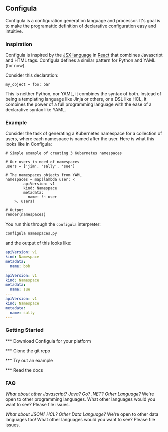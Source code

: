 ## Configula

Configula is a configuration generation language and processor. It's goal is to make the programattic
definition of declarative configuration easy and intuitive.

### Inspiration
Configula is inspired by the [JSX language](https://reactjs.org/docs/introducing-jsx.html) in [React](https://reactjs.org) that combines Javascript and HTML tags. Configula
defines a similar pattern for Python and YAML (for now).

Consider this declaration:
```
my_object = foo: bar
```

This is neither Python, nor YAML, it combines the syntax of both. Instead of being a templating language like Jinja or others, or a DSL like HCL, it combines the power of
a full programming language with the ease of a declarative syntax like YAML.

### Example

Consider the task of generating a Kubernetes namespace for a collection of users, where each
namespace is named after the user. Here is what this looks like in Configula:

```
# Simple example of creating 3 Kubernetes namespaces

# Our users in need of namespaces
users = ['jim', 'sally', 'sue']

# The namespaces objects from YAML
namespaces = map(lambda user: <
        apiVersion: v1
        kind: Namespace
        metadata:
          name: !~ user
    >, users)

# Output
render(namespaces)
```

You run this through the `configula` interpreter:
```sh
configula namespaces.py
```

and the output of this looks like:

```yaml
apiVersion: v1
kind: Namespace
metadata:
  name: bob
---
apiVersion: v1
kind: Namespace
metadata:
  name: sue
---
apiVersion: v1
kind: Namespace
metadata:
  name: sally
---
```

### Getting Started
*** Download Configula for your platform

*** Clone the git repo

*** Try out an example

*** Read the docs

### FAQ
*What about other Javascript? Java? Go? .NET? Other Language?*
We're open to other programming languages. What other languages would you want to see? Please file issues.

*What about JSON? HCL? Other Data Language?*
We're open to other data languages too! What other languages would you want to see? Please file issues.


